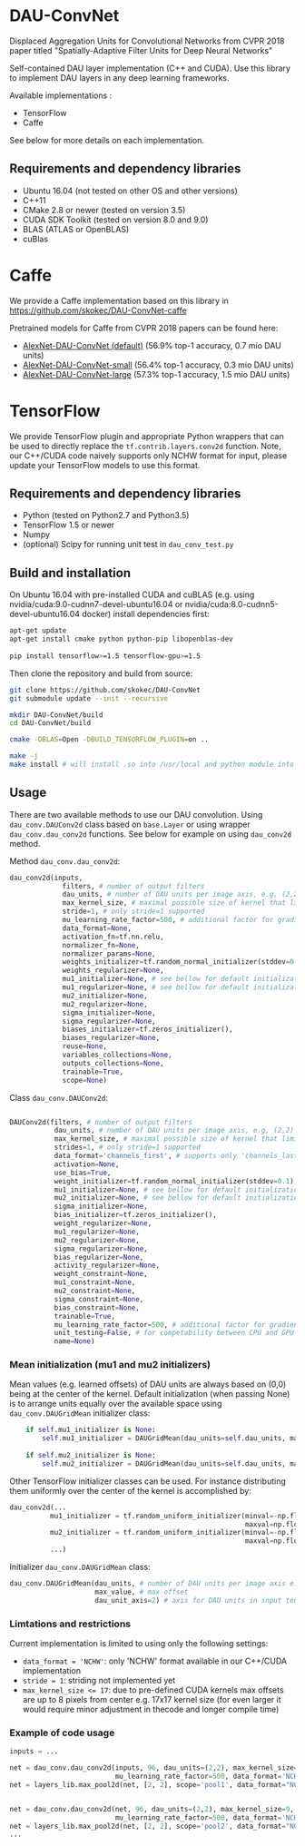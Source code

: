 # DAU-ConvNet
Displaced Aggregation Units for Convolutional Networks from CVPR 2018 paper titled "Spatially-Adaptive Filter Units for Deep Neural Networks"

Self-contained DAU layer implementation (C++ and CUDA). Use this library to implement DAU layers in any deep learning frameworks.

Available implementations :
 * TensorFlow
 * Caffe
 
See below for more details on each implementation.

## Requirements and dependency libraries ##
 * Ubuntu 16.04 (not tested on other OS and other versions)
 * C++11
 * CMake 2.8 or newer (tested on version 3.5)
 * CUDA SDK Toolkit (tested on version 8.0 and 9.0)
 * BLAS (ATLAS or OpenBLAS)
 * cuBlas
 
# Caffe #
We provide a Caffe implementation based on this library in https://github.com/skokec/DAU-ConvNet-caffe

Pretrained models for Caffe from CVPR 2018 papers can be found here:
* [AlexNet-DAU-ConvNet (default)](https://gist.github.com/skokec/d7e1b81b8c2426d411e0b491941b4ef2) (56.9% top-1 accuracy, 0.7 mio DAU units)
* [AlexNet-DAU-ConvNet-small](https://gist.github.com/skokec/c9748b5d7ff99fcce7a20b9a2806004f) (56.4% top-1 accuracy, 0.3 mio DAU units)
* [AlexNet-DAU-ConvNet-large](https://gist.github.com/skokec/d3b97367af569524fb85cf026cf5dcb8) (57.3% top-1 accuracy, 1.5 mio DAU units)


# TensorFlow #

We provide TensorFlow plugin and appropriate Python wrappers that can be used to directly replace the `tf.contrib.layers.conv2d` function. Note, our C++/CUDA code naively supports only NCHW format for input, please update your TensorFlow models to use this format.  

## Requirements and dependency libraries ##
 * Python (tested on Python2.7 and Python3.5)
 * TensorFlow 1.5 or newer
 * Numpy
 * (optional) Scipy for running unit test in `dau_conv_test.py`
 

## Build and installation ##

On Ubuntu 16.04 with pre-installed CUDA and cuBLAS (e.g. using nvidia/cuda:9.0-cudnn7-devel-ubuntu16.04 or nvidia/cuda:8.0-cudnn5-devel-ubuntu16.04 docker) install dependencies first:

```bash
apt-get update
apt-get install cmake python python-pip libopenblas-dev
 
pip install tensorflow>=1.5 tensorflow-gpu>=1.5
```

Then clone the repository and build from source:
```bash
git clone https://github.com/skokec/DAU-ConvNet
git submodule update --init --recursive

mkdir DAU-ConvNet/build
cd DAU-ConvNet/build

cmake -DBLAS=Open -DBUILD_TENSORFLOW_PLUGIN=on ..

make -j
make install # will install .so into /usr/local and python module into python dist-packages folder 

```


## Usage ##

There are two available methods to use our DAU convolution. Using `dau_conv.DAUConv2d` class based on `base.Layer` or using wrapper `dau_conv.dau_conv2d` functions. See below for example on using `dau_conv2d` method.  


Method `dau_conv.dau_conv2d`: 
```python
dau_conv2d(inputs,
             filters, # number of output filters
             dau_units, # number of DAU units per image axis, e.g, (2,2) for 4 DAUs per filter 
             max_kernel_size, # maximal possible size of kernel that limits the offset of DAUs (current max 17)  
             stride=1, # only stride=1 supported 
             mu_learning_rate_factor=500, # additional factor for gradients on mu1 and mu2
             data_format=None,
             activation_fn=tf.nn.relu,
             normalizer_fn=None,
             normalizer_params=None,
             weights_initializer=tf.random_normal_initializer(stddev=0.1), 
             weights_regularizer=None,
             mu1_initializer=None, # see bellow for default initialization values
             mu1_regularizer=None, # see bellow for default initialization values
             mu2_initializer=None,
             mu2_regularizer=None,
             sigma_initializer=None,
             sigma_regularizer=None,
             biases_initializer=tf.zeros_initializer(),
             biases_regularizer=None,
             reuse=None,
             variables_collections=None,
             outputs_collections=None,
             trainable=True,
             scope=None)
```

Class `dau_conv.DAUConv2d`: 
```python

DAUConv2d(filters, # number of output filters
           dau_units, # number of DAU units per image axis, e.g, (2,2) for 4 DAUs total per one filter
           max_kernel_size, # maximal possible size of kernel that limits the offset of DAUs (current max 17)
           strides=1, # only stride=1 supported
           data_format='channels_first', # supports only 'channels_last' 
           activation=None,
           use_bias=True,
           weight_initializer=tf.random_normal_initializer(stddev=0.1),
           mu1_initializer=None, # see bellow for default initialization values
           mu2_initializer=None, # see bellow for default initialization values
           sigma_initializer=None,
           bias_initializer=tf.zeros_initializer(),
           weight_regularizer=None,
           mu1_regularizer=None,
           mu2_regularizer=None,
           sigma_regularizer=None,
           bias_regularizer=None,
           activity_regularizer=None,
           weight_constraint=None,
           mu1_constraint=None,
           mu2_constraint=None,
           sigma_constraint=None,
           bias_constraint=None,
           trainable=True,
           mu_learning_rate_factor=500, # additional factor for gradients on mu1 and mu2 
           unit_testing=False, # for competability between CPU and GPU version (where gradients of last edge need to be ignored) during unit testing
           name=None)
```

### Mean initialization (mu1 and mu2 initializers) ### 

Mean values (e.g. learned offsets) of DAU units are always based on (0,0) being at the center of the kernel. Default initialization (when passing None) is to arrange units equally over the available space using `dau_conv.DAUGridMean` initializer class:

```python
    if self.mu1_initializer is None:
        self.mu1_initializer = DAUGridMean(dau_units=self.dau_units, max_value=np.floor(self.max_kernel_size[1]/2.0)-1, dau_unit_axis=2)
        
    if self.mu2_initializer is None:
        self.mu2_initializer = DAUGridMean(dau_units=self.dau_units, max_value=np.floor(self.max_kernel_size[0]/2.0)-1, dau_unit_axis=1)
```

Other TensorFlow initializer classes can be used. For instance distributing them uniformly over the center of the kernel is accomplished by:
```python
dau_conv2d(...
          mu1_initializer = tf.random_uniform_initializer(minval=-np.floor(max_kernel_size/2.0), 
                                                          maxval=np.floor(max_kernel_size/2.0),dtype=tf.float32),
          mu2_initializer = tf.random_uniform_initializer(minval=-np.floor(max_kernel_size/2.0), 
                                                          maxval=np.floor(max_kernel_size/2.0),dtype=tf.float32), 
          ...)
```

Initializer `dau_conv.DAUGridMean` class:
```python
dau_conv.DAUGridMean(dau_units, # number of DAU units per image axis e.g. (2,2) for 4 DAUs total 
                     max_value, # max offset 
                     dau_unit_axis=2) # axis for DAU units in input tensor where 2 => mu1, 1 => mu2, (default=2) 
```

### Limtations and restrictions ###

Current implementation is limited to using only the following settings:
 * `data_format = 'NCHW'`: only 'NCHW' format available in our C++/CUDA implementation 
 * `stride = 1`: striding not implemented yet
 * `max_kernel_size <= 17`: due to pre-defined CUDA kernels max offsets are up to 8 pixels from center e.g. 17x17 kernel size (for even larger it would require minor adjustment in  thecode and longer compile time)

### Example of code usage ###
```python
inputs = ...

net = dau_conv.dau_conv2d(inputs, 96, dau_units=(2,2), max_kernel_size=9,                          
                          mu_learning_rate_factor=500, data_format='NCHW')
net = layers_lib.max_pool2d(net, [2, 2], scope='pool1', data_format="NCHW")


net = dau_conv.dau_conv2d(net, 96, dau_units=(2,2), max_kernel_size=9,
                          mu_learning_rate_factor=500, data_format='NCHW')
net = layers_lib.max_pool2d(net, [2, 2], scope='pool2', data_format="NCHW")
...
```


